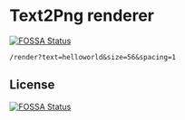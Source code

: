 # Text2Png renderer
[![FOSSA Status](https://app.fossa.io/api/projects/git%2Bgithub.com%2Ftekwrks%2Frenderer.svg?type=shield)](https://app.fossa.io/projects/git%2Bgithub.com%2Ftekwrks%2Frenderer?ref=badge_shield)


```
/render?text=helloworld&size=56&spacing=1
```


## License
[![FOSSA Status](https://app.fossa.io/api/projects/git%2Bgithub.com%2Ftekwrks%2Frenderer.svg?type=large)](https://app.fossa.io/projects/git%2Bgithub.com%2Ftekwrks%2Frenderer?ref=badge_large)